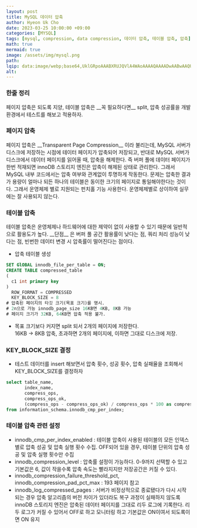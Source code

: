 ```yaml
---
layout: post  
title: MySQL 데이터 압축  
author: Hyeon Uk Cho  
date: 2023-03-25 10:00:00 +09:00  
categories: [MYSQL]  
tags: [mysql, compression, data compression, 데이터 압축, 테이블 압축, 압축]  
math: true  
mermaid: true  
image: /assets/img/mysql.png  
path:   
lqip: data:image/webp;base64,UklGRpoAAABXRUJQVlA4WAoAAAAQAAAADwAABwAAQUxQSDIAAAARL0AmbZurmr57yyIiqE8oiG0bejIYEQTgqiDA9vqnsUSI6H+oAERp2HZ65qP/VIAWAFZQOCBCAAAA8AEAnQEqEAAIAAVAfCWkAALp8sF8rgRgAP7o9FDvMCkMde9PK7euH5M1m6VWoDXf2FkP3BqV0ZYbO6NA/VFIAAAA  
alt:
---
```



<h3 data-toc-skip>한줄 정리</h3>
페이지 압축은 되도록 지양, 테이블 압축은 __꼭 필요하다면__ split, 압축 성공률을 개발환경에서 테스트를 해보고 적용하자.

<h3 data-toc-skip>페이지 압축</h3>
페이지 압축은 __Transparent Page Compression__ 이라 불리는데, MySQL 서버가 디스크에 저장하는 시점에 테이터 페이지가 압축되어 저장되고, 반대로
MySQL 서버가 디스크에서 데이터 페이지를 읽어올 때,  
압축을 해제한다. 즉 버퍼 풀에 데이터 페이지가 한번 적재되면 innoDB 스토리지 엔진은 압축이 해제된 상태로 관리한다. 그래서 MySQL 내부 코드에서는 압축 여부와 관계없이
투명하게 작동한다.  
문제는 압축한 결과가 용량이 얼마나 되든 하나의 테이블은 동이한 크기의 페이지로 통일해야한다는 것이다. 그래서 운영체제 별로 지원되는 펀치홀 기능 사용한다.  
운영체제별로 상이하여 실무에는 잘 사용되지 않는다.

<h3 data-toc-skip>테이블 압축</h3>
테이블 압축은 운영체제나 하드웨어에 대한 제약이 없이 사용할 수 있기 때문에 일반적으로 활용도가 높다.  
__단점__ 은 버퍼 풀 공간 활용률이 낮다는 점, 쿼리 처리 성능이 낮다는 점, 빈번한 데이터 변경 시 압축률이 떨어진다는 점이다.

- 압축 테이블 생성

```sql
SET GlOBAL innodb_file_per_table = ON;
CREATE TABLE compressed_table
(
  c1 int primary key
)
  ROW_FORMAT = COMPRESSED
  KEY_BLOCK_SIZE = 8
# 압축된 페이지의 타깃 크기(목표 크기)를 명시.
# 2n으로 가능 innodb_page_size 16KB면 4KB, 8KB 가능
# 페이지 크기가 32KB, 64KB면 압축 적용 불가.
```

- 목표 크기보다 커지면 split 되서 2개의 페이지에 저장한다.  
  16KB -> 8KB 압축, 초과하면 2개의 페이지에, 이하면 그대로 디스크에 저장.

<h3 data-toc-skip>KEY_BLOCK_SIZE 결정</h3>

- 테스트 데이터를 insert 해보면서 압축 횟수, 성공 횟수, 압축 실패율을 조회해서 KEY_BLOCK_SIZE를 결정하자

```sql
select table_name,
       index_name,
       compress_ops,
       compress_ops_ok,
       (compress_ops - compress_ops_ok) / compress_ops * 100 as compression_failure_pct
from information_schema.innodb_cmp_per_index;
```

<h3 data-toc-skip>테이블 압축 관련 설정</h3>

- innodb_cmp_per_index_enabled : 테이블 압축이 사용된 테이블의 모든 인덱스별로 압축 성공 및 압축 실행 횟수 수집. OFF되어 있을 경우, 테이블 단위의
  압축 성공 및 압축 실행 횟수만 수집
- innodb_compression_level : 압축률 설정이 가능하다. 0-9까지 선택할 수 있고 기본값은 6, 값이 작을수록 압축 속도는 빨라지지만 저장공간은 커질 수
  있다.
- innodb_compression_failure_threshold_pct, innodb_compression_pad_pct_max : 193 페이지 참고
- innodb_log_compressed_pages : 서버가 비정상적으로 종료됐다가 다시 시작되는 경우 압축 알고리즘의 버전 차이가 있더라도 복구 과정이 실패하지 않도록
  innoDB 스토리지 엔진은 압축된 데이터 페이지를 그대로 리두 로그에 기록한다. 리두 로그가 커질 수 있어서 OFF로 하고 모니터링 하고 기본값은 ON이여서 되도록이면 ON
  유지
